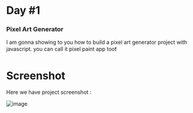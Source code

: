 # Day #1

### Pixel Art Generator
I am gonna showing to you how to build a pixel art generator project with javascript. you can call it pixel paint app too❗️

# Screenshot
Here we have project screenshot :

![image](https://github.com/SelcukOzbilgi/100-days-of-javascript/assets/139876996/cde82fa5-b05c-4f54-9bb6-8418dc415fc4)

